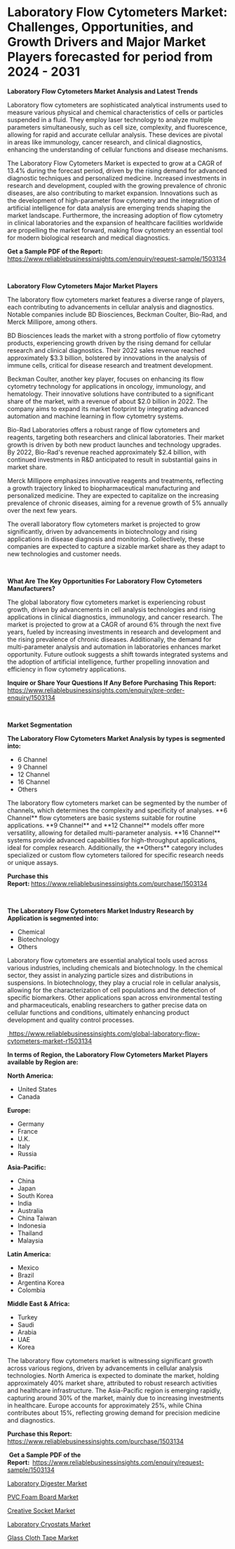 <p><h1>Laboratory Flow Cytometers Market: Challenges, Opportunities, and Growth Drivers and Major Market Players forecasted for period from 2024 - 2031</h1></p><p><strong>Laboratory Flow Cytometers Market Analysis and Latest Trends</strong></p>
<p><p>Laboratory flow cytometers are sophisticated analytical instruments used to measure various physical and chemical characteristics of cells or particles suspended in a fluid. They employ laser technology to analyze multiple parameters simultaneously, such as cell size, complexity, and fluorescence, allowing for rapid and accurate cellular analysis. These devices are pivotal in areas like immunology, cancer research, and clinical diagnostics, enhancing the understanding of cellular functions and disease mechanisms.</p><p>The Laboratory Flow Cytometers Market is expected to grow at a CAGR of 13.4% during the forecast period, driven by the rising demand for advanced diagnostic techniques and personalized medicine. Increased investments in research and development, coupled with the growing prevalence of chronic diseases, are also contributing to market expansion. Innovations such as the development of high-parameter flow cytometry and the integration of artificial intelligence for data analysis are emerging trends shaping the market landscape. Furthermore, the increasing adoption of flow cytometry in clinical laboratories and the expansion of healthcare facilities worldwide are propelling the market forward, making flow cytometry an essential tool for modern biological research and medical diagnostics.</p></p>
<p><strong>Get a Sample PDF of the Report:&nbsp;</strong> <a href="https://www.reliablebusinessinsights.com/enquiry/request-sample/1503134?utm_campaign=41&utm_medium=2&utm_source=Github&utm_content=ia&utm_term=27092024&utm_id=laboratory-flow-cytometers">https://www.reliablebusinessinsights.com/enquiry/request-sample/1503134</a></p>
<p>&nbsp;</p>
<p><strong>Laboratory Flow Cytometers Major Market Players</strong></p>
<p><p>The laboratory flow cytometers market features a diverse range of players, each contributing to advancements in cellular analysis and diagnostics. Notable companies include BD Biosciences, Beckman Coulter, Bio-Rad, and Merck Millipore, among others.</p><p>BD Biosciences leads the market with a strong portfolio of flow cytometry products, experiencing growth driven by the rising demand for cellular research and clinical diagnostics. Their 2022 sales revenue reached approximately $3.3 billion, bolstered by innovations in the analysis of immune cells, critical for disease research and treatment development.</p><p>Beckman Coulter, another key player, focuses on enhancing its flow cytometry technology for applications in oncology, immunology, and hematology. Their innovative solutions have contributed to a significant share of the market, with a revenue of about $2.0 billion in 2022. The company aims to expand its market footprint by integrating advanced automation and machine learning in flow cytometry systems.</p><p>Bio-Rad Laboratories offers a robust range of flow cytometers and reagents, targeting both researchers and clinical laboratories. Their market growth is driven by both new product launches and technology upgrades. By 2022, Bio-Rad's revenue reached approximately $2.4 billion, with continued investments in R&D anticipated to result in substantial gains in market share.</p><p>Merck Millipore emphasizes innovative reagents and treatments, reflecting a growth trajectory linked to biopharmaceutical manufacturing and personalized medicine. They are expected to capitalize on the increasing prevalence of chronic diseases, aiming for a revenue growth of 5% annually over the next few years.</p><p>The overall laboratory flow cytometers market is projected to grow significantly, driven by advancements in biotechnology and rising applications in disease diagnosis and monitoring. Collectively, these companies are expected to capture a sizable market share as they adapt to new technologies and customer needs.</p></p>
<p>&nbsp;</p>
<p><strong>What Are The Key Opportunities For Laboratory Flow Cytometers Manufacturers?</strong></p>
<p><p>The global laboratory flow cytometers market is experiencing robust growth, driven by advancements in cell analysis technologies and rising applications in clinical diagnostics, immunology, and cancer research. The market is projected to grow at a CAGR of around 6% through the next five years, fueled by increasing investments in research and development and the rising prevalence of chronic diseases. Additionally, the demand for multi-parameter analysis and automation in laboratories enhances market opportunity. Future outlook suggests a shift towards integrated systems and the adoption of artificial intelligence, further propelling innovation and efficiency in flow cytometry applications.</p></p>
<p><strong>Inquire or Share Your Questions If Any Before Purchasing This Report:</strong> <a href="https://www.reliablebusinessinsights.com/enquiry/pre-order-enquiry/1503134?utm_campaign=41&utm_medium=2&utm_source=Github&utm_content=ia&utm_term=27092024&utm_id=laboratory-flow-cytometers">https://www.reliablebusinessinsights.com/enquiry/pre-order-enquiry/1503134</a></p>
<p>&nbsp;</p>
<p><strong>Market Segmentation</strong></p>
<p><strong>The Laboratory Flow Cytometers Market Analysis by types is segmented into:</strong></p>
<p><ul><li>6 Channel</li><li>9 Channel</li><li>12 Channel</li><li>16 Channel</li><li>Others</li></ul></p>
<p><p>The laboratory flow cytometers market can be segmented by the number of channels, which determines the complexity and specificity of analyses. **6 Channel** flow cytometers are basic systems suitable for routine applications. **9 Channel** and **12 Channel** models offer more versatility, allowing for detailed multi-parameter analysis. **16 Channel** systems provide advanced capabilities for high-throughput applications, ideal for complex research. Additionally, the **Others** category includes specialized or custom flow cytometers tailored for specific research needs or unique assays.</p></p>
<p><strong>Purchase this Report:&nbsp;</strong><a href="https://www.reliablebusinessinsights.com/purchase/1503134?utm_campaign=41&utm_medium=2&utm_source=Github&utm_content=ia&utm_term=27092024&utm_id=laboratory-flow-cytometers">https://www.reliablebusinessinsights.com/purchase/1503134</a></p>
<p>&nbsp;</p>
<p><strong>The Laboratory Flow Cytometers Market Industry Research by Application is segmented into:</strong></p>
<p><ul><li>Chemical</li><li>Biotechnology</li><li>Others</li></ul></p>
<p><p>Laboratory flow cytometers are essential analytical tools used across various industries, including chemicals and biotechnology. In the chemical sector, they assist in analyzing particle sizes and distributions in suspensions. In biotechnology, they play a crucial role in cellular analysis, allowing for the characterization of cell populations and the detection of specific biomarkers. Other applications span across environmental testing and pharmaceuticals, enabling researchers to gather precise data on cellular functions and conditions, ultimately enhancing product development and quality control processes.</p></p>
<p><a href="https://www.reliablebusinessinsights.com/global-laboratory-flow-cytometers-market-r1503134?utm_campaign=41&utm_medium=2&utm_source=Github&utm_content=ia&utm_term=27092024&utm_id=laboratory-flow-cytometers">&nbsp;https://www.reliablebusinessinsights.com/global-laboratory-flow-cytometers-market-r1503134</a></p>
<p><strong>In terms of Region, the Laboratory Flow Cytometers Market Players available by Region are:</strong></p>
<p>
    <p> <strong> North America: </strong>
        <ul>
            <li>United States</li>
            <li>Canada</li>
        </ul>
        </p> 
    <p> <strong> Europe: </strong>
        <ul>
            <li>Germany</li>
            <li>France</li>
            <li>U.K.</li>
            <li>Italy</li>
            <li>Russia</li>
        </ul>
        </p> 
    <p> <strong> Asia-Pacific: </strong>
        <ul>
            <li>China</li>
            <li>Japan</li>
            <li>South Korea</li>
            <li>India</li>
            <li>Australia</li>
            <li>China Taiwan</li>
            <li>Indonesia</li>
            <li>Thailand</li>
            <li>Malaysia</li>
        </ul>
        </p> 
    <p> <strong> Latin America: </strong>
        <ul>
            <li>Mexico</li>
            <li>Brazil</li>
            <li>Argentina Korea</li>
            <li>Colombia</li>
        </ul>
        </p> 
    <p> <strong> Middle East & Africa: </strong>
        <ul>
            <li>Turkey</li>
            <li>Saudi</li>
            <li>Arabia</li>
            <li>UAE</li>
            <li>Korea</li>
        </ul>
    </p>
    </p>
<p><p>The laboratory flow cytometers market is witnessing significant growth across various regions, driven by advancements in cellular analysis technologies. North America is expected to dominate the market, holding approximately 40% market share, attributed to robust research activities and healthcare infrastructure. The Asia-Pacific region is emerging rapidly, capturing around 30% of the market, mainly due to increasing investments in healthcare. Europe accounts for approximately 25%, while China contributes about 15%, reflecting growing demand for precision medicine and diagnostics.</p></p>
<p><strong>Purchase this Report: </strong><a href="https://www.reliablebusinessinsights.com/purchase/1503134?utm_campaign=41&utm_medium=2&utm_source=Github&utm_content=ia&utm_term=27092024&utm_id=laboratory-flow-cytometers">https://www.reliablebusinessinsights.com/purchase/1503134</a></p>
<p>&nbsp;<strong>Get a Sample PDF of the Report:&nbsp;&nbsp;</strong><a href="https://www.reliablebusinessinsights.com/enquiry/request-sample/1503134?utm_campaign=41&utm_medium=2&utm_source=Github&utm_content=ia&utm_term=27092024&utm_id=laboratory-flow-cytometers">https://www.reliablebusinessinsights.com/enquiry/request-sample/1503134</a></p>
<p><strong></strong></p>
<p><p><a href="https://github.com/GraceTurner587/Market-Research-Report-List-1/blob/main/laboratory-digester-market.md?utm_campaign=41&utm_medium=2&utm_source=Github&utm_content=ia&utm_term=27092024&utm_id=laboratory-flow-cytometers">Laboratory Digester Market</a></p><p><a href="https://www.linkedin.com/pulse/pvc-foam-board-market-evolution-global-trends-regional-dynamics-fcwkc?utm_campaign=41&utm_medium=2&utm_source=Github&utm_content=ia&utm_term=27092024&utm_id=laboratory-flow-cytometers">PVC Foam Board Market</a></p><p><a href="https://issuu.com/reportprime-2/docs/creative-socket-market-size-2030.pp_b0cf7f189185df?utm_campaign=41&utm_medium=2&utm_source=Github&utm_content=ia&utm_term=27092024&utm_id=laboratory-flow-cytometers">Creative Socket Market</a></p><p><a href="https://github.com/ParvinKhatun77/Market-Research-Report-List-1/blob/main/laboratory-cryostats-market.md?utm_campaign=41&utm_medium=2&utm_source=Github&utm_content=ia&utm_term=27092024&utm_id=laboratory-flow-cytometers">Laboratory Cryostats Market</a></p><p><a href="https://www.linkedin.com/pulse/glass-cloth-tape-market-global-insights-sales-trends-fpxve?utm_campaign=41&utm_medium=2&utm_source=Github&utm_content=ia&utm_term=27092024&utm_id=laboratory-flow-cytometers">Glass Cloth Tape Market</a></p></p>